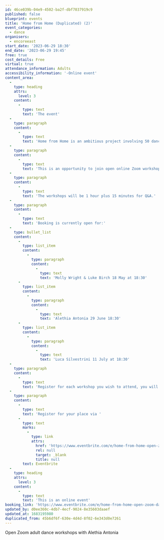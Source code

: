 ```yaml
---
id: 46ce039b-04e9-4502-ba2f-dbf7037919c9
published: false
blueprint: events
title: 'Home from Home (Duplicated) (2)'
event_categories:
  - dance
organisers:
  - encoreeast
start_date: '2023-06-29 18:30'
end_date: '2023-06-29 19:45'
free: true
cost_details: Free
virtual: true
attendance_information: Adults
accessibility_information: '-Online event'
content_area:
  -
    type: heading
    attrs:
      level: 3
    content:
      -
        type: text
        text: 'The event'
  -
    type: paragraph
    content:
      -
        type: text
        text: 'Home from Home is an ambitious project involving 50 dancers over 50, under the overall direction of Luca Silvestrini, artistic director of Protein Dance.'
  -
    type: paragraph
    content:
      -
        type: text
        text: 'This is an opportunity to join open online Zoom workshops with choreographers: Laura Anderson, Molly Wright & Luke Birch, Alethia Antonia, Alleyne Dance and Luca Silvestrini.'
  -
    type: paragraph
    content:
      -
        type: text
        text: 'The workshops will be 1 hour plus 15 minutes for Q&A.'
  -
    type: paragraph
    content:
      -
        type: text
        text: 'Booking is currently open for:'
  -
    type: bullet_list
    content:
      -
        type: list_item
        content:
          -
            type: paragraph
            content:
              -
                type: text
                text: 'Molly Wright & Luke Birch 18 May at 18:30'
      -
        type: list_item
        content:
          -
            type: paragraph
            content:
              -
                type: text
                text: 'Alethia Antonia 29 June 18:30'
      -
        type: list_item
        content:
          -
            type: paragraph
            content:
              -
                type: text
                text: 'Luca Silvestrini 11 July at 18:30'
  -
    type: paragraph
    content:
      -
        type: text
        text: 'Register for each workshop you wish to attend, you will be e-mailed your zoom link on the morning of your workshop.'
  -
    type: paragraph
    content:
      -
        type: text
        text: 'Register for your place via '
      -
        type: text
        marks:
          -
            type: link
            attrs:
              href: 'https://www.eventbrite.com/e/home-from-home-open-zoom-dance-workshops-tickets-605022888747'
              rel: null
              target: _blank
              title: null
        text: Eventbrite
  -
    type: heading
    attrs:
      level: 3
    content:
      -
        type: text
        text: 'This is an online event'
booking_link: 'https://www.eventbrite.com/e/home-from-home-open-zoom-dance-workshops-tickets-605022888747'
updated_by: d0ee360c-4db7-4ecf-9024-8e35603daaef
updated_at: 1683195980
duplicated_from: 45b6df6f-630e-4d4d-8f02-6e343d0e7261
---
```

Open Zoom adult dance workshops with Alethia Antonia